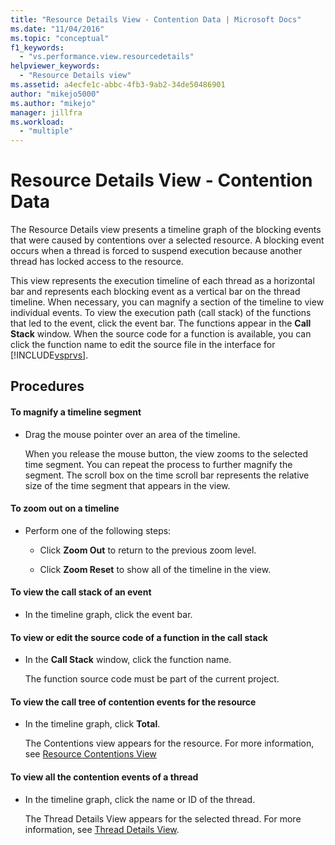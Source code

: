 ```yaml
---
title: "Resource Details View - Contention Data | Microsoft Docs"
ms.date: "11/04/2016"
ms.topic: "conceptual"
f1_keywords:
  - "vs.performance.view.resourcedetails"
helpviewer_keywords:
  - "Resource Details view"
ms.assetid: a4ecfe1c-abbc-4fb3-9ab2-34de50486901
author: "mikejo5000"
ms.author: "mikejo"
manager: jillfra
ms.workload:
  - "multiple"
---
```

# Resource Details View - Contention Data
The Resource Details view presents a timeline graph of the blocking events that were caused by contentions over a selected resource. A blocking event occurs when a thread is forced to suspend execution because another thread has locked access to the resource.

 This view represents the execution timeline of each thread as a horizontal bar and represents each blocking event as a vertical bar on the thread timeline. When necessary, you can magnify a section of the timeline to view individual events. To view the execution path (call stack) of the functions that led to the event, click the event bar. The functions appear in the **Call Stack** window. When the source code for a function is available, you can click the function name to edit the source file in the interface for [!INCLUDE[vsprvs](../code-quality/includes/vsprvs_md.md)].

## Procedures

#### To magnify a timeline segment

- Drag the mouse pointer over an area of the timeline.

     When you release the mouse button, the view zooms to the selected time segment. You can repeat the process to further magnify the segment. The scroll box on the time scroll bar represents the relative size of the time segment that appears in the view.

#### To zoom out on a timeline

- Perform one of the following steps:

  - Click **Zoom Out** to return to the previous zoom level.

  - Click **Zoom Reset** to show all of the timeline in the view.

#### To view the call stack of an event

- In the timeline graph, click the event bar.

#### To view or edit the source code of a function in the call stack

- In the **Call Stack** window, click the function name.

  The function source code must be part of the current project.

#### To view the call tree of contention events for the resource

- In the timeline graph, click **Total**.

     The Contentions view appears for the resource. For more information, see [Resource Contentions View](../profiling/resource-contentions-view-contention-data.md)

#### To view all the contention events of a thread

- In the timeline graph, click the name or ID of the thread.

     The Thread Details View appears for the selected thread. For more information, see [Thread Details View](../profiling/thread-details-view-contention-data.md).
